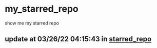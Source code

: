 # my_starred_repo
show me my starred repo

update at 03/26/22 04:15:43 in [starred_repo](./index.html)
---

